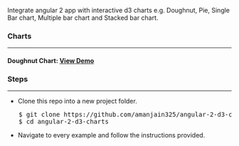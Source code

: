 Integrate angular 2 app with interactive d3 charts e.g. Doughnut, Pie, Single Bar chart, Multiple bar chart and Stacked bar chart.

<h3>Charts</h3><hr>
<h4>Doughnut Chart:  <a target="_blank" href="https://plnkr.co/edit/avvvNelREDhFdKCTe8eh?p=preview">View Demo</a></h4>

<h3>Steps</h3><hr>
<ul>
  <li>Clone this repo into a new project folder.</li>
  </ul>
<pre>   $ git clone https://github.com/amanjain325/angular-2-d3-charts.git
   $ cd angular-2-d3-charts</pre>
   <ul>
  <li> Navigate to every example and follow the instructions provided.</li>
</ul>
